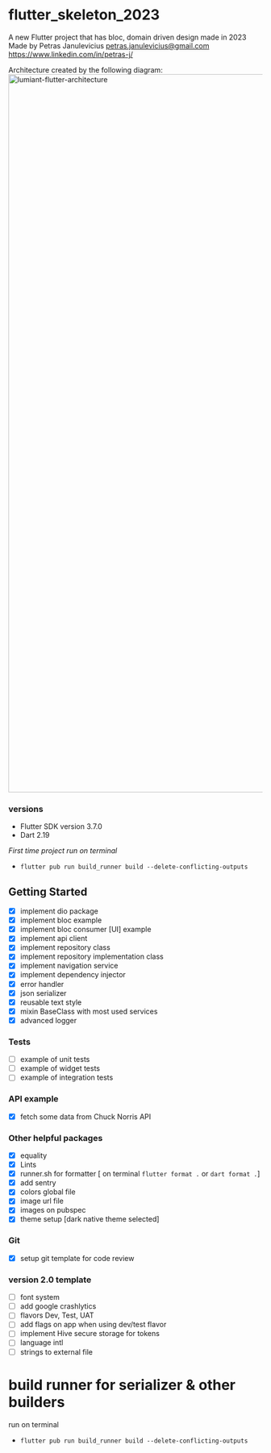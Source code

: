 # flutter_skeleton_2023
A new Flutter project that has bloc, domain driven design made in 2023
Made by Petras Janulevicius
petras.janulevicius@gmail.com
https://www.linkedin.com/in/petras-j/

Architecture created by the following diagram:
<img width="1425" alt="lumiant-flutter-architecture" src="https://user-images.githubusercontent.com/13733620/215026871-813fc84b-f5fd-42ca-8389-2951cb995c89.png">

### versions
- Flutter SDK version 3.7.0
- Dart 2.19

*First time project run on terminal*
- `flutter pub run build_runner build --delete-conflicting-outputs`

## Getting Started
- [x] implement dio package
- [x] implement bloc example
- [x] implement bloc consumer [UI] example
- [x] implement api client
- [x] implement repository class
- [x] implement repository implementation class
- [x] implement navigation service
- [x] implement dependency injector
- [x] error handler
- [x] json serializer
- [x] reusable text style
- [x] mixin BaseClass with most used services
- [x] advanced logger

### Tests
- [ ] example of unit tests
- [ ] example of widget tests
- [ ] example of integration tests

### API example
- [x] fetch some data from Chuck Norris API

### Other helpful packages
- [x] equality
- [x] Lints
- [x] runner.sh for formatter [ on terminal `flutter format .` or `dart format .`]
- [x] add sentry
- [x] colors global file
- [x] image url file
- [x] images on pubspec
- [x] theme setup [dark native theme selected]

### Git
- [x] setup git template for code review

### version 2.0 template
- [ ] font system
- [ ] add google crashlytics
- [ ] flavors Dev, Test, UAT
- [ ] add flags on app when using dev/test flavor
- [ ] implement Hive secure storage for tokens
- [ ] language intl
- [ ] strings to external file

# build runner for serializer & other builders
run on terminal
- `flutter pub run build_runner build --delete-conflicting-outputs`
